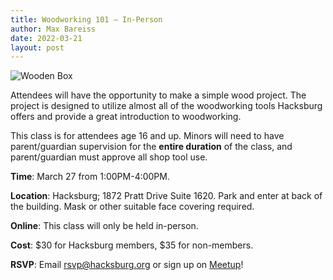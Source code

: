 ```yaml
---
title: Woodworking 101 — In-Person
author: Max Bareiss
date: 2022-03-21
layout: post
---
```


![Wooden Box](//hacksburg.org/images/wooden_box.jpg)

Attendees will have the opportunity to make a simple wood project. The project is designed to utilize almost all of the woodworking tools Hacksburg offers and provide a great introduction to woodworking.

This class is for attendees age 16 and up. Minors will need to have parent/guardian supervision for the **entire duration** of the class, and parent/guardian must approve all shop tool use.

**Time**: March 27 from 1:00PM-4:00PM.

**Location**: Hacksburg; 1872 Pratt Drive Suite 1620. Park and enter at back of the building. Mask or other suitable face covering required.

**Online**: This class will only be held in-person.

**Cost**: $30 for Hacksburg members, $35 for non-members.

**RSVP**: Email [rsvp@hacksburg.org](https://hb.gy/H3D6B) or sign up on [Meetup](https://www.meetup.com/HacksburgVA/events/284222184/)!
